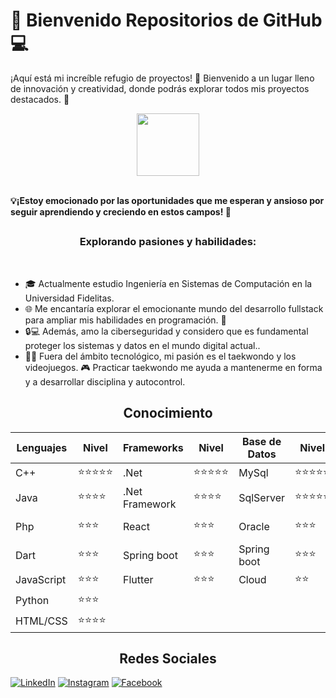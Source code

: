 <h1> 🚀 Bienvenido Repositorios de GitHub 💻 </h1> 

¡Aquí está mi increíble refugio de proyectos! 🚀 Bienvenido a un lugar lleno de innovación y creatividad, donde podrás explorar todos mis proyectos destacados. 💼</br>

<p align="center">
 <img width="100" src="https://i.imgur.com/0kvtMLE.gif" align="center"/>
</p>

<br>
<b> 💡¡Estoy emocionado por las oportunidades que me esperan y ansioso por seguir aprendiendo y creciendo en estos campos! 🚀 </b>
<br>

<h2 align="center"></h2>
<h3 align="center">Explorando pasiones y habilidades:</h3>
<br>

- 🎓 Actualmente estudio Ingeniería en Sistemas de Computación en la Universidad Fidelitas. 
- 🌐 Me encantaría explorar el emocionante mundo del desarrollo fullstack para ampliar mis habilidades en programación. 💪
- 🔒💻 Además, amo la ciberseguridad y considero que es fundamental proteger los sistemas y datos en el mundo digital actual.. 
- 🥋💥 Fuera del ámbito tecnológico, mi pasión es el taekwondo y los videojuegos. 🎮 Practicar taekwondo me ayuda a mantenerme en forma y a desarrollar disciplina y autocontrol.

<h2 align="center">Conocimiento</h2>


| Lenguajes      | Nivel | Frameworks        | Nivel | Base de Datos | Nivel | Tipos Proyectos | Nivel | Areas           | Nivel |
| -------------- | ------| ----------------- | ------| ------------- | ------| --------------- | ------| --------------- | ------|
| C++            | ⭐⭐⭐⭐⭐ | .Net              | ⭐⭐⭐⭐⭐ | MySql         | ⭐⭐⭐⭐⭐ | Webs            | ⭐⭐⭐⭐⭐ | Programacion    | ⭐⭐⭐⭐⭐ |
| Java           | ⭐⭐⭐⭐  | .Net Framework    | ⭐⭐⭐⭐  | SqlServer     | ⭐⭐⭐⭐⭐ | Consola         | ⭐⭐⭐⭐⭐ | Redes           | ⭐⭐⭐⭐ |
| Php            | ⭐⭐⭐   | React             | ⭐⭐⭐   | Oracle        | ⭐⭐⭐   | Video Juegos    | ⭐⭐⭐   | CiberSeguridad  | ⭐⭐⭐⭐ |
| Dart           | ⭐⭐⭐   | Spring boot       | ⭐⭐⭐   | Spring boot   | ⭐⭐⭐   | Android         | ⭐⭐⭐   | Gestion         | ⭐⭐⭐⭐ |
| JavaScript     | ⭐⭐⭐   | Flutter           | ⭐⭐⭐   | Cloud         | ⭐⭐    |                 |        |                 |       |
| Python         | ⭐⭐⭐   |                   |        |               |        |                 |        |                 |       |
| HTML/CSS       | ⭐⭐⭐⭐  |                   |        |               |        |                 |        |                 |       |







<h2 align="center">Redes Sociales</h2>

[![LinkedIn](https://img.shields.io/badge/LinkedIn-Kenneth_Alvarado-0077B5?style=for-the-badge&logo=linkedin&logoColor=white&labelColor=101010)](https://www.linkedin.com/in/kenneth-alvaradom)
[![Instagram](https://img.shields.io/badge/Instagram-@kennethalmar-E4405F?style=for-the-badge&logo=instagram&logoColor=white&labelColor=101010)](https://www.instagram.com/kennethalmar/)
[![Facebook](https://img.shields.io/badge/Facebook-@Kenneth_Alvarado-1DA1F2?style=for-the-badge&logo=facebook&logoColor=white&labelColor=101010)](https://www.facebook.com/kenneth.alvarado.39/)
